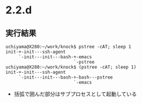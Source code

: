 # 2.2.d

## 実行結果

```
uchiyama@X280:~/work/knock$ pstree -cAT; sleep 1
init-+-init---ssh-agent
     `-init---init---bash-+-emacs
                          `-pstree
uchiyama@X280:~/work/knock$ (pstree -cAT; sleep 1)
init-+-init---ssh-agent
     `-init---init---bash-+-bash---pstree
                          `-emacs
```

- 括弧で囲んだ部分はサブプロセスとして起動している
